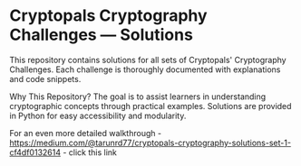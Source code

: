 # Cryptopals Cryptography Challenges — Solutions
This repository contains solutions for all sets of Cryptopals' Cryptography Challenges. Each challenge is thoroughly documented with explanations 
 and code snippets.

Why This Repository?
The goal is to assist learners in understanding cryptographic concepts through practical examples. Solutions are provided in Python for easy accessibility and modularity.

For an even more detailed walkthrough - https://medium.com/@tarunrd77/cryptopals-cryptography-solutions-set-1-cf4df0132614 - click this link
